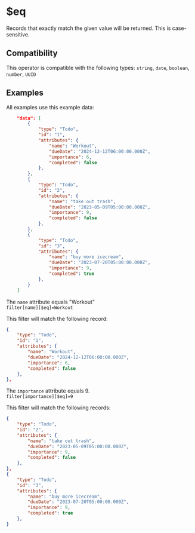 # $eq

Records that exactly match the given value will be returned. This is case-sensitive.

## Compatibility

This operator is compatible with the following types:
`string`, `date`, `boolean`, `number`, `UUID`

## Examples

All examples use this example data:

```json
    "data": [
        {
            "type": "Todo",
            "id": "1",
            "attributes": {
                "name": "Workout",
                "dueDate": "2024-12-12T06:00:00.000Z",
                "importance": 6,
                "completed": false
            },
        },
        {
            "type": "Todo",
            "id": "2",
            "attributes": {
                "name": "take out trash",
                "dueDate": "2023-05-09T05:00:00.000Z",
                "importance": 9,
                "completed": false
            },
        },
        {
            "type": "Todo",
            "id": "3",
            "attributes": {
                "name": "buy more icecream",
                "dueDate": "2023-07-20T05:00:00.000Z",
                "importance": 9,
                "completed": true
            },
        }
    ]
```

The `name` attribute equals "Workout"<br>
`filter[name][$eq]=Workout`<br>

This filter will match the following record:<br>

```json
{
    "type": "Todo",
    "id": "1",
    "attributes": {
        "name": "Workout",
        "dueDate": "2024-12-12T06:00:00.000Z",
        "importance": 6,
        "completed": false
    },
},
```

The `importance` attribute equals 9.<br>
`filter[importance][$eq]=9`<br>

This filter will match the following records:<br>

```json
{
    "type": "Todo",
    "id": "2",
    "attributes": {
        "name": "take out trash",
        "dueDate": "2023-05-09T05:00:00.000Z",
        "importance": 9,
        "completed": false
    },
},
{
    "type": "Todo",
    "id": "3",
    "attributes": {
        "name": "buy more icecream",
        "dueDate": "2023-07-20T05:00:00.000Z",
        "importance": 9,
        "completed": true
    },
}
```
